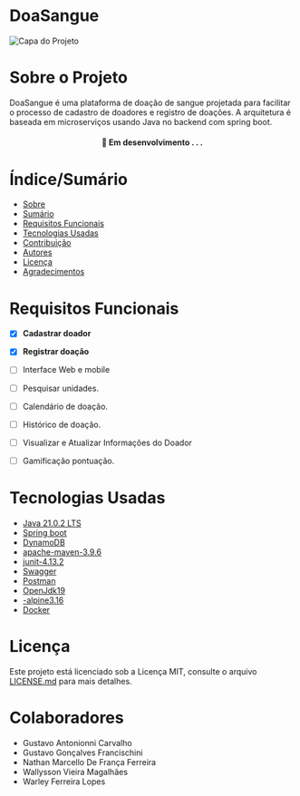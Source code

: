 # DoaSangue


![Capa do Projeto](https://img.freepik.com/vetores-gratis/uma-mao-segurando-uma-bolsa-de-sangue-tipo-a-doacao_1308-112214.jpg?w=996&t=st=1715530494~exp=1715531094~hmac=5291f88fdf0cefc7dd5e2d5fe09a7e776c6b43ab43c472ad585fcb2c10f99b87)

# Sobre o Projeto
DoaSangue é uma plataforma de doação de sangue projetada para facilitar o processo de cadastro de doadores e registro de doações.
A arquitetura é baseada em microserviços usando Java no backend com spring boot.

<h4 align="center"> 
	🚧  Em desenvolvimento . . .
</h4>

# Índice/Sumário

* [Sobre](#sobre-o-projeto)
* [Sumário](#índice/sumário)
* [Requisitos Funcionais](#requisitos-funcionais)
* [Tecnologias Usadas](#tecnologias-usadas)
* [Contribuição](#contribuição)
* [Autores](#autores)
* [Licença](#licença)
* [Agradecimentos](#agradecimentos)


# Requisitos Funcionais 

- [x] **Cadastrar doador**
- [x] **Registrar doação**
- [ ] Interface Web e mobile
- [ ] Pesquisar unidades.
- [ ] Calendário de doação.
- [ ] Histórico de doação.
- [ ] Visualizar e Atualizar Informações do Doador
- [ ] Gamificação pontuação.



# Tecnologias Usadas

- [Java 21.0.2 LTS](https://www.java.com/pt-BR/)
- [Spring boot](https://spring.io/projects/spring-boot)
- [DynamoDB](https://aws.amazon.com/pt/pm/dynamodb/)
- [apache-maven-3.9.6](https://maven.apache.org/)
- [junit-4.13.2](https://mvnrepository.com/artifact/junit/junit/4.13.2)
- [Swagger](https://swagger.io/tools/swagger-ui/)
- [Postman](https://www.postman.com/product/what-is-postman/)
- [OpenJdk19](https://openjdk.org/projects/jdk/19/)
- [-alpine3.16](https://www.alpinelinux.org/posts/Alpine-3.16.0-released.html)
- [Docker](https://docs.docker.com/)


# Licença

Este projeto está licenciado sob a Licença MIT,  consulte o arquivo [LICENSE.md](LICENSE) para mais detalhes.

# Colaboradores
- Gustavo Antonionni Carvalho 
- Gustavo Gonçalves Francischini
- Nathan Marcello De França Ferreira
- Wallysson Vieira Magalhães
- Warley Ferreira Lopes

